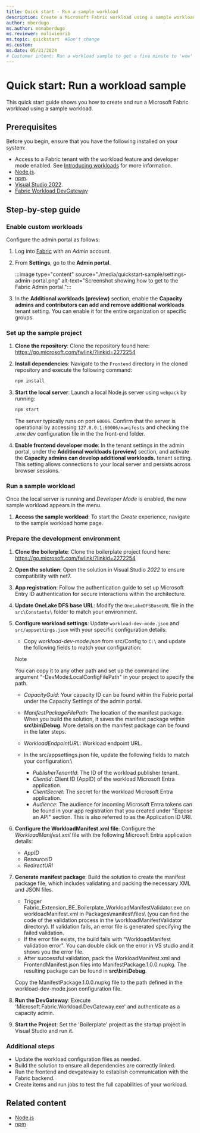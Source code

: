 ```yaml
---
title: Quick start - Run a sample workload
description: Create a Microsoft Fabric workload using a sample workload and the instructions in this quickstart tutorial.
author: mberdugo
ms.author: monaberdugo
ms.reviewer: muliwienrib
ms.topic: quickstart  #Don't change
ms.custom:
ms.date: 05/21/2024
# Customer intent: Run a workload sample to get a five minute to 'wow' experience.
---
```


# Quick start: Run a workload sample

This quick start guide shows you how to create and run a Microsoft Fabric workload using a sample workload.

## Prerequisites

Before you begin, ensure that you have the following installed on your system:

* Access to a Fabric tenant with the workload feature and developer mode enabled. See [Introducing workloads](./workload-environment.md) for more information.
* [Node.js](https://nodejs.org).
* [npm](https://www.npmjs.com/).
* [Visual Studio 2022](https://visualstudio.microsoft.com/vs/).
* [Fabric Workload DevGateway](https://go.microsoft.com/fwlink/?linkid=2272516S)

## Step-by-step guide

### Enable custom workloads

Configure the admin portal as follows:

1. Log into [Fabric](https://app.fabric.microsoft.com/signin) with an *Admin* account.

1. From **Settings**, go to the **Admin portal**.

   :::image type="content" source="./media/quickstart-sample/settings-admin-portal.png" alt-text="Screenshot showing how to get to the Fabric Admin portal.":::

1. In the **Additional workloads (preview)** section, enable the **Capacity admins and contributors can add and remove additional workloads** tenant setting. You can enable it for the entire organization or specific groups.

### Set up the sample project

1. **Clone the repository**: Clone the repository found here: https://go.microsoft.com/fwlink/?linkid=2272254

1. **Install dependencies**: Navigate to the `Frontend` directory in the cloned repository and execute the following command:

   ```typescript
   npm install
   ```

1. **Start the local server**: Launch a local Node.js server using `webpack` by running:

   ```typescript
   npm start
   ```

   The server typically runs on port `60006`. Confirm that the server is operational by accessing `127.0.0.1:60006/manifests` and checking the *.env.dev* configuration file in the the front-end folder.

1. **Enable frontend developer mode**: In the tenant settings in the admin portal, under the **Additional workloads (preview)** section, and activate the **Capacity admins can develop additional workloads.** tenant setting. This setting allows connections to your local server and persists across browser sessions.

### Run a sample workload

Once the local server is running and *Developer Mode* is enabled, the new sample workload appears in the menu.

1. **Access the sample workload**:  To start the *Create* experience, navigate to the sample workload home page.

### Prepare the development environment

1. **Clone the boilerplate**: Clone the boilerplate project found here: https://go.microsoft.com/fwlink/?linkid=2272254

1. **Open the solution**: Open the solution in Visual Studio *2022* to ensure compatibility with net7.

1. **App registration**: Follow the authentication guide to set up Microsoft Entry ID authentication for secure interactions within the architecture.

1. **Update OneLake DFS base URL**: Modify the `OneLakeDFSBaseURL` file in the `src\Constants\` folder to match your environment.

1. **Configure workload settings**: Update `workload-dev-mode.json` and `src/appsettings.json` with your specific configuration details:

    * Copy *workload-dev-mode.json* from src/Config to `C:\` and update the following fields to match your configuration:

    >[!NOTE]
    >You can copy it to any other path and set up the command line argument "-DevMode:LocalConfigFilePath" in your project to specify the path.

      * *CapacityGuid*: Your capacity ID can be found within the Fabric portal under the Capacity Settings of the admin portal.
      * *ManifestPackageFilePath*: The location of the manifest package. When you build the solution, it saves the manifest package within **src\bin\Debug**. More details on the manifest package can be found in the later steps.
      * *WorkloadEndpointURL*: Workload endpoint URL.

   * In the src/appsettings.json file, update the following fields to match your configuration:\

      * *PublisherTenantId*: The ID of the workload publisher tenant.
      * *ClientId*: Client ID (AppID) of the workload Microsoft Entra application.
      * *ClientSecret*: The secret for the workload Microsoft Entra application.
      * *Audience*: The audience for incoming Microsoft Entra tokens can be found in your app registration that you created under "Expose an API" section. This is also referred to as the Application ID URI.
 
1. **Configure the WorkloadManifest.xml file**: Configure the *WorkloadManifest.xml* file with the following Microsoft Entra application details:

   * *AppID*
   * *ResourceID*
   * *RedirectURI*

1. **Generate manifest package**: Build the solution to create the manifest package file, which includes validating and packing the necessary XML and JSON files.

   * Trigger Fabric_Extension_BE_Boilerplate_WorkloadManifestValidator.exe on workloadManifest.xml in Packages\manifest\files\ (you can find the code of the validation process in the \workloadManifestValidator directory). If validation fails, an error file is generated specifying the failed validation.
   * If the error file exists, the build fails with "WorkloadManifest validation error". You can double click on the error in VS studio and it shows you the error file.
   * After successful validation, pack the WorkloadManifest.xml and FrontendManifest.json files into ManifestPackage.1.0.0.nupkg. The resulting package can be found in **src\bin\Debug**.

   Copy the ManifestPackage.1.0.0.nupkg file to the path defined in the workload-dev-mode.json configuration file.

1. **Run the DevGateway**: Execute 'Microsoft.Fabric.Workload.DevGateway.exe' and authenticate as a capacity admin.

1. **Start the Project**: Set the 'Boilerplate' project as the startup project in Visual Studio and run it.

### Additional steps

* Update the workload configuration files as needed.
* Build the solution to ensure all dependencies are correctly linked.
* Run the frontend and devgateway to establish communication with the Fabric backend.
* Create items and run jobs to test the full capabilities of your workload.

## Related content

* [Node.js](https://nodejs.org)
* [npm](https://www.npmjs.com/)